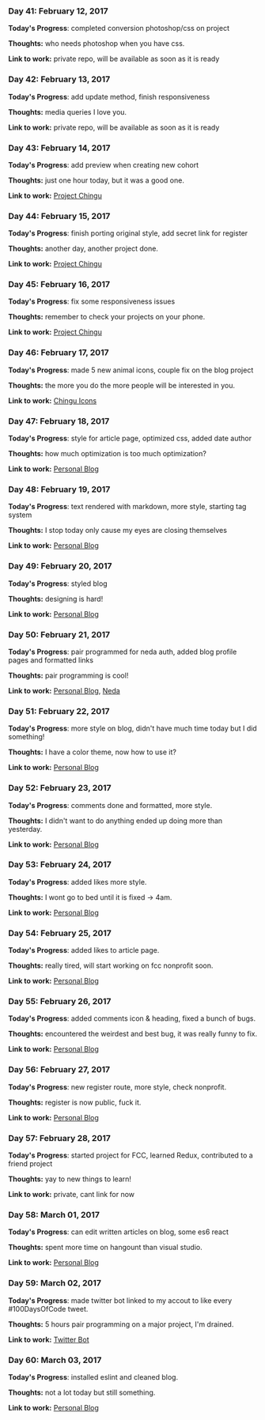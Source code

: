 
### Day 41: February 12, 2017

**Today's Progress**: completed conversion photoshop/css on project

**Thoughts:** who needs photoshop when you have css.

**Link to work:** private repo, will be available as soon as it is ready

### Day 42: February 13, 2017

**Today's Progress**: add update method, finish responsiveness

**Thoughts:** media queries I love you.

**Link to work:** private repo, will be available as soon as it is ready

### Day 43: February 14, 2017

**Today's Progress**: add preview when creating new cohort

**Thoughts:** just one hour today, but it was a good one.

**Link to work:** [Project Chingu](https://github.com/Kornil/project-chingu)

### Day 44: February 15, 2017

**Today's Progress**: finish porting original style, add secret link for register

**Thoughts:** another day, another project done.

**Link to work:** [Project Chingu](https://github.com/Kornil/project-chingu)

### Day 45: February 16, 2017

**Today's Progress**: fix some responsiveness issues

**Thoughts:** remember to check your projects on your phone.

**Link to work:** [Project Chingu](https://github.com/Kornil/project-chingu)

### Day 46: February 17, 2017

**Today's Progress**: made 5 new animal icons, couple fix on the blog project

**Thoughts:** the more you do the more people will be interested in you.

**Link to work:** [Chingu Icons](https://github.com/Kornil/Red-Panda-FCC-Favicon)

### Day 47: February 18, 2017

**Today's Progress**: style for article page, optimized css, added date author

**Thoughts:** how much optimization is too much optimization?

**Link to work:** [Personal Blog](https://github.com/Kornil/personal-blog)

### Day 48: February 19, 2017

**Today's Progress**: text rendered with markdown, more style, starting tag system

**Thoughts:** I stop today only cause my eyes are closing themselves

**Link to work:** [Personal Blog](https://github.com/Kornil/personal-blog)

### Day 49: February 20, 2017

**Today's Progress**: styled blog 

**Thoughts:** designing is hard!

**Link to work:** [Personal Blog](https://github.com/Kornil/personal-blog)

### Day 50: February 21, 2017

**Today's Progress**: pair programmed for neda auth, added blog profile pages and formatted links 

**Thoughts:** pair programming is cool!

**Link to work:** [Personal Blog](https://github.com/Kornil/personal-blog), [Neda](https://github.com/codejunky/neda)

### Day 51: February 22, 2017

**Today's Progress**: more style on blog, didn't have much time today but I did something!

**Thoughts:** I have a color theme, now how to use it?

**Link to work:** [Personal Blog](https://github.com/Kornil/personal-blog)

### Day 52: February 23, 2017

**Today's Progress**: comments done and formatted, more style.

**Thoughts:** I didn't want to do anything ended up doing more than yesterday.

**Link to work:** [Personal Blog](https://github.com/Kornil/personal-blog)

### Day 53: February 24, 2017

**Today's Progress**: added likes more style.

**Thoughts:** I wont go to bed until it is fixed -> 4am.

**Link to work:** [Personal Blog](https://github.com/Kornil/personal-blog)

### Day 54: February 25, 2017

**Today's Progress**: added likes to article page.

**Thoughts:** really tired, will start working on fcc nonprofit soon.

**Link to work:** [Personal Blog](https://github.com/Kornil/personal-blog)

### Day 55: February 26, 2017

**Today's Progress**: added comments icon & heading, fixed a bunch of bugs.

**Thoughts:** encountered the weirdest and best bug, it was really funny to fix.

**Link to work:** [Personal Blog](https://github.com/Kornil/personal-blog)

### Day 56: February 27, 2017

**Today's Progress**: new register route, more style, check nonprofit.

**Thoughts:** register is now public, fuck it.

**Link to work:** [Personal Blog](https://github.com/Kornil/personal-blog)

### Day 57: February 28, 2017

**Today's Progress**: started project for FCC, learned Redux, contributed to a friend project

**Thoughts:** yay to new things to learn!

**Link to work:** private, cant link for now

### Day 58: March 01, 2017

**Today's Progress**: can edit written articles on blog, some es6 react 

**Thoughts:** spent more time on hangount than visual studio.

**Link to work:** [Personal Blog](https://github.com/Kornil/personal-blog)

### Day 59: March 02, 2017

**Today's Progress**: made twitter bot linked to my accout to like every #100DaysOfCode tweet.

**Thoughts:** 5 hours pair programming on a major project, I'm drained.

**Link to work:** [Twitter Bot](https://github.com/Kornil/twitter-bot)

### Day 60: March 03, 2017

**Today's Progress**: installed eslint and cleaned blog.

**Thoughts:** not a lot today but still something.

**Link to work:** [Personal Blog](https://github.com/Kornil/personal-blog)
